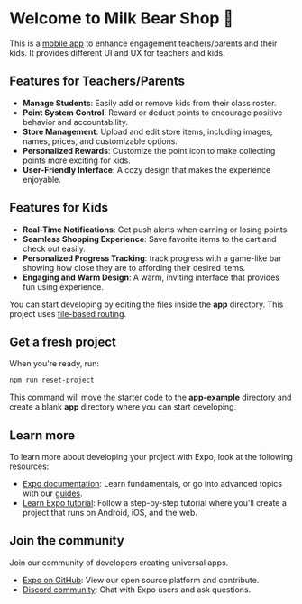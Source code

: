 # Welcome to Milk Bear Shop 👋
This is a [mobile app](https://apps.apple.com/us/app/milk-bear-shop/id6739957470) to enhance engagement teachers/parents and their kids. It provides different UI and UX for teachers and kids.

## Features for Teachers/Parents
- **Manage Students**: Easily add or remove kids from their class roster.
- **Point System Control**: Reward or deduct points to encourage positive behavior and accountability.
- **Store Management**: Upload and edit store items, including images, names, prices, and customizable options.
- **Personalized Rewards**: Customize the point icon to make collecting points more exciting for kids.
- **User-Friendly Interface**: A cozy design that makes the experience enjoyable.

## Features for Kids
- **Real-Time Notifications**: Get push alerts when earning or losing points.
- **Seamless Shopping Experience**: Save favorite items to the cart and check out easily.
- **Personalized Progress Tracking**: track progress with a game-like bar showing how close they are to affording their desired items.
- **Engaging and Warm Design**: A warm, inviting interface that provides fun using experience.

You can start developing by editing the files inside the **app** directory. This project uses [file-based routing](https://docs.expo.dev/router/introduction).

## Get a fresh project

When you're ready, run:

```bash
npm run reset-project
```

This command will move the starter code to the **app-example** directory and create a blank **app** directory where you can start developing.

## Learn more

To learn more about developing your project with Expo, look at the following resources:

- [Expo documentation](https://docs.expo.dev/): Learn fundamentals, or go into advanced topics with our [guides](https://docs.expo.dev/guides).
- [Learn Expo tutorial](https://docs.expo.dev/tutorial/introduction/): Follow a step-by-step tutorial where you'll create a project that runs on Android, iOS, and the web.

## Join the community

Join our community of developers creating universal apps.

- [Expo on GitHub](https://github.com/expo/expo): View our open source platform and contribute.
- [Discord community](https://chat.expo.dev): Chat with Expo users and ask questions.
